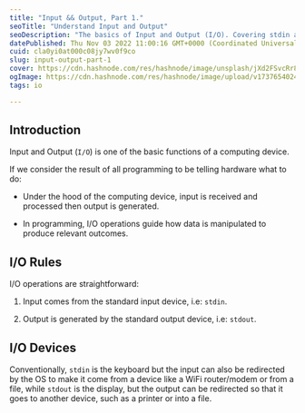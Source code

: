 ```yaml
---
title: "Input && Output, Part 1."
seoTitle: "Understand Input and Output"
seoDescription: "The basics of Input and Output (I/O). Covering stdin and stdout with practical examples and rules."
datePublished: Thu Nov 03 2022 11:00:16 GMT+0000 (Coordinated Universal Time)
cuid: cla0yi0at000c08jy7wv0f9co
slug: input-output-part-1
cover: https://cdn.hashnode.com/res/hashnode/image/unsplash/jXd2FSvcRr8/upload/v1667471539960/XDQblEyda.jpeg
ogImage: https://cdn.hashnode.com/res/hashnode/image/upload/v1737654024406/4d88abdb-e43f-4349-b0ef-7da0282eaf70.jpeg
tags: io

---
```


## Introduction

Input and Output (`I/O`) is one of the basic functions of a computing device.

If we consider the result of all programming to be telling hardware what to do:

* Under the hood of the computing device, input is received and processed then output is generated.
    
* In programming, I/O operations guide how data is manipulated to produce relevant outcomes.
    

## I/O Rules

I/O operations are straightforward:

1. Input comes from the standard input device, i.e: `stdin`.
    
2. Output is generated by the standard output device, i.e: `stdout`.
    

## I/O Devices

Conventionally, `stdin` is the keyboard but the input can also be redirected by the OS to make it come from a device like a WiFi router/modem or from a file, while `stdout` is the display, but the output can be redirected so that it goes to another device, such as a printer or into a file.